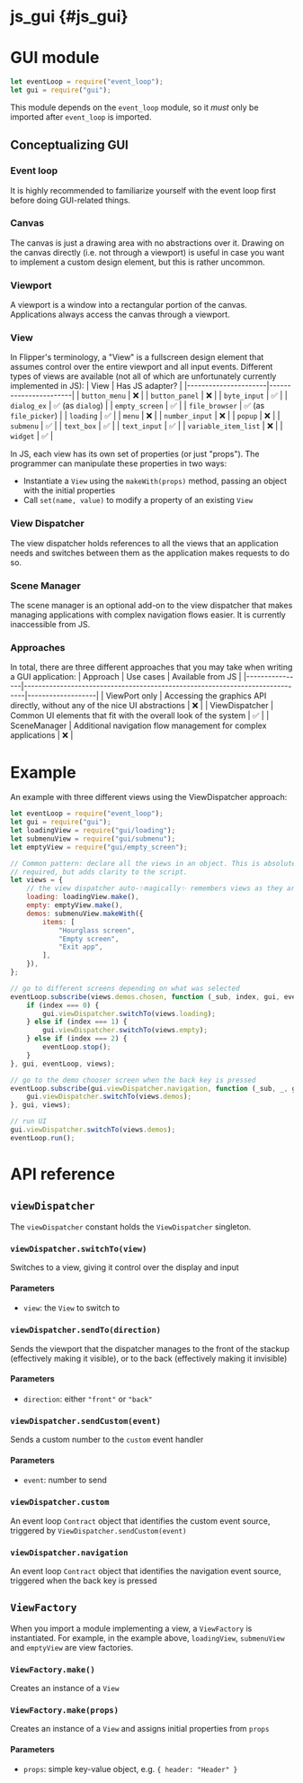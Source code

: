 # js_gui {#js_gui}

# GUI module
```js
let eventLoop = require("event_loop");
let gui = require("gui");
```

This module depends on the `event_loop` module, so it _must_ only be imported
after `event_loop` is imported.

## Conceptualizing GUI
### Event loop
It is highly recommended to familiarize yourself with the event loop first
before doing GUI-related things.

### Canvas
The canvas is just a drawing area with no abstractions over it. Drawing on the
canvas directly (i.e. not through a viewport) is useful in case you want to
implement a custom design element, but this is rather uncommon.

### Viewport
A viewport is a window into a rectangular portion of the canvas. Applications
always access the canvas through a viewport.

### View
In Flipper's terminology, a "View" is a fullscreen design element that assumes
control over the entire viewport and all input events. Different types of views
are available (not all of which are unfortunately currently implemented in JS):
| View                 | Has JS adapter?       |
|----------------------|-----------------------|
| `button_menu`        | ❌                    |
| `button_panel`       | ❌                    |
| `byte_input`         | ✅                    |
| `dialog_ex`          | ✅ (as `dialog`)      |
| `empty_screen`       | ✅                    |
| `file_browser`       | ✅ (as `file_picker`) |
| `loading`            | ✅                    |
| `menu`               | ❌                    |
| `number_input`       | ❌                    |
| `popup`              | ❌                    |
| `submenu`            | ✅                    |
| `text_box`           | ✅                    |
| `text_input`         | ✅                    |
| `variable_item_list` | ❌                    |
| `widget`             | ✅                    |

In JS, each view has its own set of properties (or just "props"). The programmer
can manipulate these properties in two ways:
  - Instantiate a `View` using the `makeWith(props)` method, passing an object
    with the initial properties
  - Call `set(name, value)` to modify a property of an existing `View`

### View Dispatcher
The view dispatcher holds references to all the views that an application needs
and switches between them as the application makes requests to do so.

### Scene Manager
The scene manager is an optional add-on to the view dispatcher that makes
managing applications with complex navigation flows easier. It is currently
inaccessible from JS.

### Approaches
In total, there are three different approaches that you may take when writing
a GUI application:
| Approach       | Use cases                                                                    | Available from JS |
|----------------|------------------------------------------------------------------------------|-------------------|
| ViewPort only  | Accessing the graphics API directly, without any of the nice UI abstractions | ❌                |
| ViewDispatcher | Common UI elements that fit with the overall look of the system              | ✅                |
| SceneManager   | Additional navigation flow management for complex applications               | ❌                |

# Example
An example with three different views using the ViewDispatcher approach:
```js
let eventLoop = require("event_loop");
let gui = require("gui");
let loadingView = require("gui/loading");
let submenuView = require("gui/submenu");
let emptyView = require("gui/empty_screen");

// Common pattern: declare all the views in an object. This is absolutely not
// required, but adds clarity to the script.
let views = {
    // the view dispatcher auto-✨magically✨ remembers views as they are created
    loading: loadingView.make(),
    empty: emptyView.make(),
    demos: submenuView.makeWith({
        items: [
            "Hourglass screen",
            "Empty screen",
            "Exit app",
        ],
    }),
};

// go to different screens depending on what was selected
eventLoop.subscribe(views.demos.chosen, function (_sub, index, gui, eventLoop, views) {
    if (index === 0) {
        gui.viewDispatcher.switchTo(views.loading);
    } else if (index === 1) {
        gui.viewDispatcher.switchTo(views.empty);
    } else if (index === 2) {
        eventLoop.stop();
    }
}, gui, eventLoop, views);

// go to the demo chooser screen when the back key is pressed
eventLoop.subscribe(gui.viewDispatcher.navigation, function (_sub, _, gui, views) {
    gui.viewDispatcher.switchTo(views.demos);
}, gui, views);

// run UI
gui.viewDispatcher.switchTo(views.demos);
eventLoop.run();
```

# API reference
## `viewDispatcher`
The `viewDispatcher` constant holds the `ViewDispatcher` singleton.

### `viewDispatcher.switchTo(view)`
Switches to a view, giving it control over the display and input

#### Parameters
  - `view`: the `View` to switch to

### `viewDispatcher.sendTo(direction)`
Sends the viewport that the dispatcher manages to the front of the stackup
(effectively making it visible), or to the back (effectively making it
invisible)

#### Parameters
  - `direction`: either `"front"` or `"back"`

### `viewDispatcher.sendCustom(event)`
Sends a custom number to the `custom` event handler

#### Parameters
  - `event`: number to send

### `viewDispatcher.custom`
An event loop `Contract` object that identifies the custom event source,
triggered by `ViewDispatcher.sendCustom(event)`

### `viewDispatcher.navigation`
An event loop `Contract` object that identifies the navigation event source,
triggered when the back key is pressed

## `ViewFactory`
When you import a module implementing a view, a `ViewFactory` is instantiated.
For example, in the example above, `loadingView`, `submenuView` and `emptyView`
are view factories.

### `ViewFactory.make()`
Creates an instance of a `View`

### `ViewFactory.make(props)`
Creates an instance of a `View` and assigns initial properties from `props`

#### Parameters
  - `props`: simple key-value object, e.g. `{ header: "Header" }`
